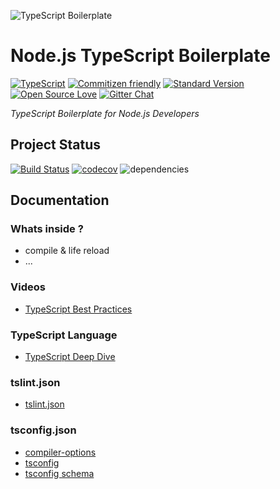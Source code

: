 ![TypeScript Boilerplate](https://github.frapsoft.com/top/node-typescript-boilerplate.jpg?v=101)

# Node.js TypeScript Boilerplate

[![TypeScript](https://badges.frapsoft.com/typescript/code/typescript.png?v=101)](https://github.com/ellerbrock/typescript-badges/) [![Commitizen friendly](https://img.shields.io/badge/commitizen-friendly-brightgreen.svg)](http://commitizen.github.io/cz-cli/) [![Standard Version](https://img.shields.io/badge/release-standard%20version-brightgreen.svg)](https://github.com/conventional-changelog/standard-version) [![Open Source Love](https://badges.frapsoft.com/os/v1/open-source.svg?v=102)](https://github.com/ellerbrock/open-source-badges/) [![Gitter Chat](https://badges.gitter.im/frapsoft/frapsoft.svg)](https://gitter.im/frapsoft/frapsoft/)

_TypeScript Boilerplate for Node.js Developers_

## Project Status

[![Build Status](https://travis-ci.org/ellerbrock/node-developer-boilerplate.svg?branch=master)](https://travis-ci.org/ellerbrock/node-developer-boilerplate) [![codecov](https://codecov.io/gh/ellerbrock/node-developer-boilerplate/branch/master/graph/badge.svg)](https://codecov.io/gh/ellerbrock/node-developer-boilerplate) ![dependencies](https://david-dm.org/ellerbrock/node-developer-boilerplate.svg)

## Documentation

### Whats inside ?

- compile & life reload
- ...

### Videos

- [TypeScript Best Practices](https://vimeo.com/175424129)

### TypeScript Language

- [TypeScript Deep Dive](https://basarat.gitbooks.io/typescript/content/docs/getting-started.html)


### tslint.json

- [tslint.json](https://palantir.github.io/tslint/usage/tslint-json/)

### tsconfig.json

- [compiler-options](https://www.typescriptlang.org/docs/handbook/compiler-options.html)
- [tsconfig](https://www.typescriptlang.org/docs/handbook/tsconfig-json.html)
- [tsconfig schema](http://json.schemastore.org/tsconfig)